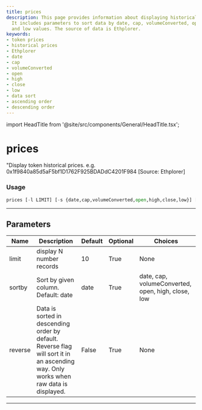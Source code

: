 ```yaml
---
title: prices
description: This page provides information about displaying historical token prices.
  It includes parameters to sort data by date, cap, volumeConverted, open, high, close,
  and low values. The source of data is Ethplorer.
keywords:
- token prices
- historical prices
- Ethplorer
- date
- cap
- volumeConverted
- open
- high
- close
- low
- data sort
- ascending order
- descending order
---
```


import HeadTitle from '@site/src/components/General/HeadTitle.tsx';

<HeadTitle title="prices - Onchain - Crypto - Reference | OpenBB Terminal Docs" />

# prices

"Display token historical prices. e.g. 0x1f9840a85d5aF5bf1D1762F925BDADdC4201F984 [Source: Ethplorer]

### Usage

```python
prices [-l LIMIT] [-s {date,cap,volumeConverted,open,high,close,low}] [-r]
```

---

## Parameters

| Name | Description | Default | Optional | Choices |
| ---- | ----------- | ------- | -------- | ------- |
| limit | display N number records | 10 | True | None |
| sortby | Sort by given column. Default: date | date | True | date, cap, volumeConverted, open, high, close, low |
| reverse | Data is sorted in descending order by default. Reverse flag will sort it in an ascending way. Only works when raw data is displayed. | False | True | None |

---
